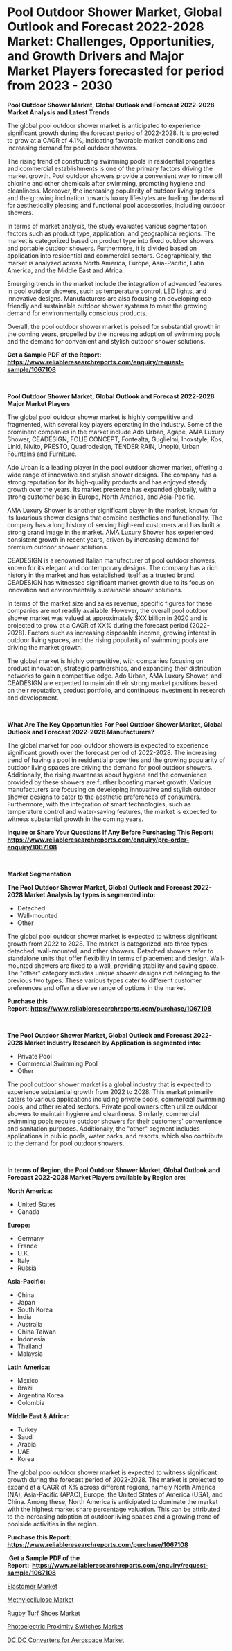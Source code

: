 <p><h1>Pool Outdoor Shower Market, Global Outlook and Forecast 2022-2028 Market: Challenges, Opportunities, and Growth Drivers and Major Market Players forecasted for period from 2023 - 2030</h1></p><p><strong>Pool Outdoor Shower Market, Global Outlook and Forecast 2022-2028 Market Analysis and Latest Trends</strong></p>
<p><p>The global pool outdoor shower market is anticipated to experience significant growth during the forecast period of 2022-2028. It is projected to grow at a CAGR of 4.1%, indicating favorable market conditions and increasing demand for pool outdoor showers. </p><p>The rising trend of constructing swimming pools in residential properties and commercial establishments is one of the primary factors driving the market growth. Pool outdoor showers provide a convenient way to rinse off chlorine and other chemicals after swimming, promoting hygiene and cleanliness. Moreover, the increasing popularity of outdoor living spaces and the growing inclination towards luxury lifestyles are fueling the demand for aesthetically pleasing and functional pool accessories, including outdoor showers.</p><p>In terms of market analysis, the study evaluates various segmentation factors such as product type, application, and geographical regions. The market is categorized based on product type into fixed outdoor showers and portable outdoor showers. Furthermore, it is divided based on application into residential and commercial sectors. Geographically, the market is analyzed across North America, Europe, Asia-Pacific, Latin America, and the Middle East and Africa.</p><p>Emerging trends in the market include the integration of advanced features in pool outdoor showers, such as temperature control, LED lights, and innovative designs. Manufacturers are also focusing on developing eco-friendly and sustainable outdoor shower systems to meet the growing demand for environmentally conscious products.</p><p>Overall, the pool outdoor shower market is poised for substantial growth in the coming years, propelled by the increasing adoption of swimming pools and the demand for convenient and stylish outdoor shower solutions.</p></p>
<p><strong>Get a Sample PDF of the Report:&nbsp; <a href="https://www.reliableresearchreports.com/enquiry/request-sample/1067108">https://www.reliableresearchreports.com/enquiry/request-sample/1067108</a></strong></p>
<p>&nbsp;</p>
<p><strong>Pool Outdoor Shower Market, Global Outlook and Forecast 2022-2028 Major Market Players</strong></p>
<p><p>The global pool outdoor shower market is highly competitive and fragmented, with several key players operating in the industry. Some of the prominent companies in the market include Ado Urban, Agape, AMA Luxury Shower, CEADESIGN, FOLIE CONCEPT, Fontealta, Guglielmi, Inoxstyle, Kos, Linki, Nivito, PRESTO, Quadrodesign, TENDER RAIN, Unopiù, Urban Fountains and Furniture.</p><p>Ado Urban is a leading player in the pool outdoor shower market, offering a wide range of innovative and stylish shower designs. The company has a strong reputation for its high-quality products and has enjoyed steady growth over the years. Its market presence has expanded globally, with a strong customer base in Europe, North America, and Asia-Pacific.</p><p>AMA Luxury Shower is another significant player in the market, known for its luxurious shower designs that combine aesthetics and functionality. The company has a long history of serving high-end customers and has built a strong brand image in the market. AMA Luxury Shower has experienced consistent growth in recent years, driven by increasing demand for premium outdoor shower solutions.</p><p>CEADESIGN is a renowned Italian manufacturer of pool outdoor showers, known for its elegant and contemporary designs. The company has a rich history in the market and has established itself as a trusted brand. CEADESIGN has witnessed significant market growth due to its focus on innovation and environmentally sustainable shower solutions.</p><p>In terms of the market size and sales revenue, specific figures for these companies are not readily available. However, the overall pool outdoor shower market was valued at approximately $XX billion in 2020 and is projected to grow at a CAGR of XX% during the forecast period (2022-2028). Factors such as increasing disposable income, growing interest in outdoor living spaces, and the rising popularity of swimming pools are driving the market growth.</p><p>The global market is highly competitive, with companies focusing on product innovation, strategic partnerships, and expanding their distribution networks to gain a competitive edge. Ado Urban, AMA Luxury Shower, and CEADESIGN are expected to maintain their strong market positions based on their reputation, product portfolio, and continuous investment in research and development.</p></p>
<p>&nbsp;</p>
<p><strong>What Are The Key Opportunities For Pool Outdoor Shower Market, Global Outlook and Forecast 2022-2028 Manufacturers?</strong></p>
<p><p>The global market for pool outdoor showers is expected to experience significant growth over the forecast period of 2022-2028. The increasing trend of having a pool in residential properties and the growing popularity of outdoor living spaces are driving the demand for pool outdoor showers. Additionally, the rising awareness about hygiene and the convenience provided by these showers are further boosting market growth. Various manufacturers are focusing on developing innovative and stylish outdoor shower designs to cater to the aesthetic preferences of consumers. Furthermore, with the integration of smart technologies, such as temperature control and water-saving features, the market is expected to witness substantial growth in the coming years.</p></p>
<p><strong>Inquire or Share Your Questions If Any Before Purchasing This Report: <a href="https://www.reliableresearchreports.com/enquiry/pre-order-enquiry/1067108">https://www.reliableresearchreports.com/enquiry/pre-order-enquiry/1067108</a></strong></p>
<p>&nbsp;</p>
<p><strong>Market Segmentation</strong></p>
<p><strong>The Pool Outdoor Shower Market, Global Outlook and Forecast 2022-2028 Market Analysis by types is segmented into:</strong></p>
<p><ul><li>Detached</li><li>Wall-mounted</li><li>Other</li></ul></p>
<p><p>The global pool outdoor shower market is expected to witness significant growth from 2022 to 2028. The market is categorized into three types: detached, wall-mounted, and other showers. Detached showers refer to standalone units that offer flexibility in terms of placement and design. Wall-mounted showers are fixed to a wall, providing stability and saving space. The "other" category includes unique shower designs not belonging to the previous two types. These various types cater to different customer preferences and offer a diverse range of options in the market.</p></p>
<p><strong>Purchase this Report:&nbsp;<a href="https://www.reliableresearchreports.com/purchase/1067108">https://www.reliableresearchreports.com/purchase/1067108</a></strong></p>
<p>&nbsp;</p>
<p><strong>The Pool Outdoor Shower Market, Global Outlook and Forecast 2022-2028 Market Industry Research by Application is segmented into:</strong></p>
<p><ul><li>Private Pool</li><li>Commercial Swimming Pool</li><li>Other</li></ul></p>
<p><p>The pool outdoor shower market is a global industry that is expected to experience substantial growth from 2022 to 2028. This market primarily caters to various applications including private pools, commercial swimming pools, and other related sectors. Private pool owners often utilize outdoor showers to maintain hygiene and cleanliness. Similarly, commercial swimming pools require outdoor showers for their customers' convenience and sanitation purposes. Additionally, the "other" segment includes applications in public pools, water parks, and resorts, which also contribute to the demand for pool outdoor showers.</p></p>
<p>&nbsp;</p>
<p><strong>In terms of Region, the Pool Outdoor Shower Market, Global Outlook and Forecast 2022-2028 Market Players available by Region are:</strong></p>
<p>
    <p> <strong> North America: </strong>
        <ul>
            <li>United States</li>
            <li>Canada</li>
        </ul>
        </p> 
    <p> <strong> Europe: </strong>
        <ul>
            <li>Germany</li>
            <li>France</li>
            <li>U.K.</li>
            <li>Italy</li>
            <li>Russia</li>
        </ul>
        </p> 
    <p> <strong> Asia-Pacific: </strong>
        <ul>
            <li>China</li>
            <li>Japan</li>
            <li>South Korea</li>
            <li>India</li>
            <li>Australia</li>
            <li>China Taiwan</li>
            <li>Indonesia</li>
            <li>Thailand</li>
            <li>Malaysia</li>
        </ul>
        </p> 
    <p> <strong> Latin America: </strong>
        <ul>
            <li>Mexico</li>
            <li>Brazil</li>
            <li>Argentina Korea</li>
            <li>Colombia</li>
        </ul>
        </p> 
    <p> <strong> Middle East & Africa: </strong>
        <ul>
            <li>Turkey</li>
            <li>Saudi</li>
            <li>Arabia</li>
            <li>UAE</li>
            <li>Korea</li>
        </ul>
    </p>
    </p>
<p><p>The global pool outdoor shower market is expected to witness significant growth during the forecast period of 2022-2028. The market is projected to expand at a CAGR of X% across different regions, namely North America (NA), Asia-Pacific (APAC), Europe, the United States of America (USA), and China. Among these, North America is anticipated to dominate the market with the highest market share percentage valuation. This can be attributed to the increasing adoption of outdoor living spaces and a growing trend of poolside activities in the region.</p></p>
<p><strong>Purchase this Report: <a href="https://www.reliableresearchreports.com/purchase/1067108">https://www.reliableresearchreports.com/purchase/1067108</a></strong></p>
<p>&nbsp;<strong>Get a Sample PDF of the Report:&nbsp;&nbsp;<a href="https://www.reliableresearchreports.com/enquiry/request-sample/1067108">https://www.reliableresearchreports.com/enquiry/request-sample/1067108</a></strong></p>
<p><strong></strong></p>
<p><p><a href="https://www.linkedin.com/pulse/elastomer-market-insights-players-forecast-till-2030-insight-kings-purke/">Elastomer Market</a></p><p><a href="https://www.linkedin.com/pulse/methylcellulose-market-size-2023-2030-global-industrial-euo3e/">Methylcellulose Market</a></p><p><a href="https://medium.com/@loriwatson1948/rugby-turf-shoes-market-size-growth-forecast-2023-2030-75aa9796a473">Rugby Turf Shoes Market</a></p><p><a href="https://www.reportprime.com/photoelectric-proximity-switches-r4960">Photoelectric Proximity Switches Market</a></p><p><a href="https://www.reportprime.com/dc-dc-converters-for-aerospace-r4961">DC DC Converters for Aerospace Market</a></p></p>